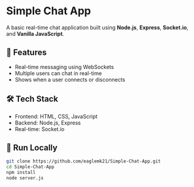 # Simple Chat App

A basic real-time chat application built using **Node.js**, **Express**, **Socket.io**, and **Vanilla JavaScript**.

## 💬 Features
- Real-time messaging using WebSockets
- Multiple users can chat in real-time
- Shows when a user connects or disconnects

## 🛠 Tech Stack
- Frontend: HTML, CSS, JavaScript
- Backend: Node.js, Express
- Real-time: Socket.io

## 🚀 Run Locally
```bash
git clone https://github.com/eaglemk21/Simple-Chat-App.git
cd Simple-Chat-App
npm install
node server.js
